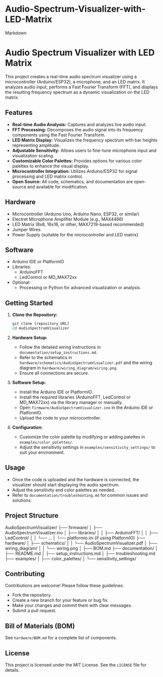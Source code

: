 # Audio-Spectrum-Visualizer-with-LED-Matrix

Markdown

# Audio Spectrum Visualizer with LED Matrix

This project creates a real-time audio spectrum visualizer using a microcontroller (Arduino/ESP32), a microphone, and an LED matrix. It analyzes audio input, performs a Fast Fourier Transform (FFT), and displays the resulting frequency spectrum as a dynamic visualization on the LED matrix.

## Features

* **Real-time Audio Analysis:** Captures and analyzes live audio input.
* **FFT Processing:** Decomposes the audio signal into its frequency components using the Fast Fourier Transform.
* **LED Matrix Display:** Visualizes the frequency spectrum with bar heights representing amplitude.
* **Adjustable Sensitivity:** Allows users to fine-tune microphone input and visualization scaling.
* **Customizable Color Palettes:** Provides options for various color palettes to enhance the visual display.
* **Microcontroller Integration:** Utilizes Arduino/ESP32 for signal processing and LED matrix control.
* **Open Source:** All code, schematics, and documentation are open-source and available for modification.

## Hardware

* Microcontroller (Arduino Uno, Arduino Nano, ESP32, or similar)
* Electret Microphone Amplifier Module (e.g., MAX4466)
* LED Matrix (8x8, 16x16, or other, MAX7219-based recommended)
* Jumper Wires
* Power Supply (suitable for the microcontroller and LED matrix)

## Software

* Arduino IDE or PlatformIO
* Libraries:
    * ArduinoFFT
    * LedControl or MD_MAX72xx
* Optional:
    * Processing or Python for advanced visualization or analysis.

## Getting Started

1.  **Clone the Repository:**

    ```bash
    git clone [repository URL]
    cd AudioSpectrumVisualizer
    ```

2.  **Hardware Setup:**

    * Follow the detailed wiring instructions in `documentation/setup_instructions.md`.
    * Refer to the schematics in `hardware/schematics/AudioSpectrumVisualizer.pdf` and the wiring diagram in `hardware/wiring_diagram/wiring.png`.
    * Ensure all connections are secure.

3.  **Software Setup:**

    * Install the Arduino IDE or PlatformIO.
    * Install the required libraries (ArduinoFFT, LedControl or MD_MAX72xx) via the library manager or manually.
    * Open `firmware/AudioSpectrumVisualizer.ino` in the Arduino IDE or PlatformIO.
    * Upload the code to your microcontroller.

4.  **Configuration:**

    * Customize the color palette by modifying or adding palettes in `examples/color_palettes/`.
    * Adjust the sensitivity settings in `examples/sensitivity_settings/` to suit your environment.

## Usage

* Once the code is uploaded and the hardware is connected, the visualizer should start displaying the audio spectrum.
* Adjust the sensitivity and color palettes as needed.
* Refer to `documentation/troubleshooting.md` for common issues and solutions.

## Project Structure

AudioSpectrumVisualizer/
├── firmware/
│   ├── AudioSpectrumVisualizer.ino
│   ├── libraries/
│   │   ├── ArduinoFFT/
│   │   ├── LedControl/
│   │   └── ...
│   └── platformio.ini (if using PlatformIO)
├── hardware/
│   ├── schematics/
│   │   └── AudioSpectrumVisualizer.pdf
│   ├── wiring_diagram/
│   │   └── wiring.png
│   ├── BOM.md
├── documentation/
│   ├── README.md
│   ├── setup_instructions.md
│   ├── troubleshooting.md
├── examples/
│   ├── color_palettes/
│   └── sensitivity_settings/


## Contributing

Contributions are welcome! Please follow these guidelines:

* Fork the repository.
* Create a new branch for your feature or bug fix.
* Make your changes and commit them with clear messages.
* Submit a pull request.

## Bill of Materials (BOM)

See `hardware/BOM.md` for a complete list of components.

## License

This project is licensed under the MIT License. See the `LICENSE` file for details.
